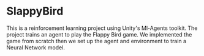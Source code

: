 # SlappyBird
This is a reinforcement learning project using Unity's Ml-Agents toolkit.
The project trains an agent to play the Flappy Bird game.
We implemented the game from scratch then we set up the agent and environment to train a Neural Network model.
